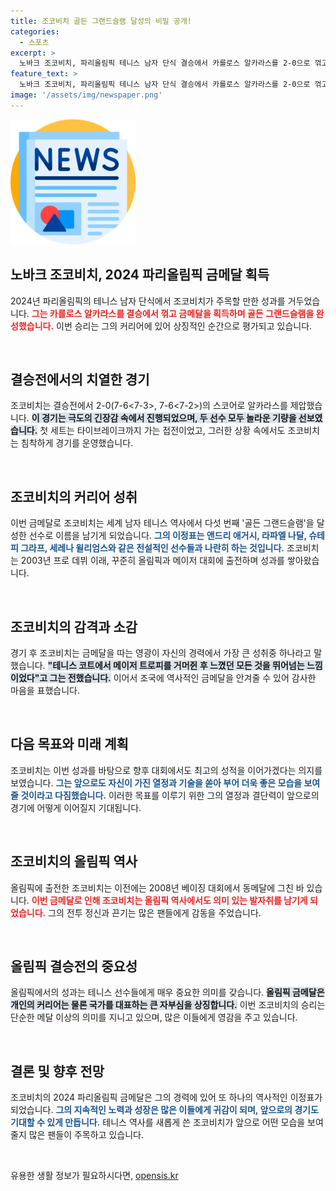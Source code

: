 ```yaml
---
title: 조코비치 골든 그랜드슬램 달성의 비밀 공개!
categories:
  - 스포츠
excerpt: >
  노바크 조코비치, 파리올림픽 테니스 남자 단식 결승에서 카를로스 알카라스를 2-0으로 꺾고 역사적인 골든 그랜드슬램을 완성! 동메달의 무게를 더하며 감격의 순간을 만끽했다.
feature_text: >
  노바크 조코비치, 파리올림픽 테니스 남자 단식 결승에서 카를로스 알카라스를 2-0으로 꺾고 역사적인 골든 그랜드슬램을 완성! 동메달의 무게를 더하며 감격의 순간을 만끽했다.
image: '/assets/img/newspaper.png'
---
```


<p><img src="/assets/img/newspaper.png" alt="kimp 속보" /></p>

<h2 data-ke-size="size26">노바크 조코비치, 2024 파리올림픽 금메달 획득</h2>

<p data-ke-size="size16">2024년 파리올림픽의 테니스 남자 단식에서 조코비치가 주목할 만한 성과를 거두었습니다. <b><span style="color: #ee2323;">그는 카를로스 알카라스를 결승에서 꺾고 금메달을 획득하며 골든 그랜드슬램을 완성했습니다.</span></b> 이번 승리는 그의 커리어에 있어 상징적인 순간으로 평가되고 있습니다.</p>

<p data-ke-size="size16">&nbsp;</p>

<h2 data-ke-size="size26">결승전에서의 치열한 경기</h2>

<p data-ke-size="size16">조코비치는 결승전에서 2-0(7-6<7-3>, 7-6<7-2>)의 스코어로 알카라스를 제압했습니다. <b><span style="background-color: #21538527;">이 경기는 극도의 긴장감 속에서 진행되었으며, 두 선수 모두 놀라운 기량을 선보였습니다.</span></b> 첫 세트는 타이브레이크까지 가는 접전이었고, 그러한 상황 속에서도 조코비치는 침착하게 경기를 운영했습니다.</p>

<p data-ke-size="size16">&nbsp;</p>

<h2 data-ke-size="size26">조코비치의 커리어 성취</h2>

<p data-ke-size="size16">이번 금메달로 조코비치는 세계 남자 테니스 역사에서 다섯 번째 '골든 그랜드슬램'을 달성한 선수로 이름을 남기게 되었습니다. <b><span style="color: #1a5490;">그의 이정표는 앤드리 애거시, 라파엘 나달, 슈테피 그라프, 세레나 윌리엄스와 같은 전설적인 선수들과 나란히 하는 것입니다.</span></b> 조코비치는 2003년 프로 데뷔 이래, 꾸준히 올림픽과 메이저 대회에 출전하며 성과를 쌓아왔습니다.</p>

<p data-ke-size="size16">&nbsp;</p>

<h2 data-ke-size="size26">조코비치의 감격과 소감</h2>

<p data-ke-size="size16">경기 후 조코비치는 금메달을 따는 영광이 자신의 경력에서 가장 큰 성취중 하나라고 말했습니다. <b><span style="background-color: #21538527;">"테니스 코트에서 메이저 트로피를 거머쥔 후 느꼈던 모든 것을 뛰어넘는 느낌이었다"고 그는 전했습니다.</span></b> 이어서 조국에 역사적인 금메달을 안겨줄 수 있어 감사한 마음을 표했습니다.</p>

<p data-ke-size="size16">&nbsp;</p>

<h2 data-ke-size="size26">다음 목표와 미래 계획</h2>

<p data-ke-size="size16">조코비치는 이번 성과를 바탕으로 향후 대회에서도 최고의 성적을 이어가겠다는 의지를 보였습니다. <b><span style="color: #1a5490;">그는 앞으로도 자신이 가진 열정과 기술을 쏟아 부어 더욱 좋은 모습을 보여줄 것이라고 다짐했습니다.</span></b> 이러한 목표를 이루기 위한 그의 열정과 결단력이 앞으로의 경기에 어떻게 이어질지 기대됩니다.</p>

<p data-ke-size="size16">&nbsp;</p>

<h2 data-ke-size="size26">조코비치의 올림픽 역사</h2>

<p data-ke-size="size16">올림픽에 출전한 조코비치는 이전에는 2008년 베이징 대회에서 동메달에 그친 바 있습니다. <b><span style="color: #ee2323;">이번 금메달로 인해 조코비치는 올림픽 역사에서도 의미 있는 발자취를 남기게 되었습니다.</span></b> 그의 전투 정신과 끈기는 많은 팬들에게 감동을 주었습니다.</p>

<p data-ke-size="size16">&nbsp;</p>

<h2 data-ke-size="size26">올림픽 결승전의 중요성</h2>

<p data-ke-size="size16">올림픽에서의 성과는 테니스 선수들에게 매우 중요한 의미를 갖습니다. <b><span style="background-color: #21538527;">올림픽 금메달은 개인의 커리어는 물론 국가를 대표하는 큰 자부심을 상징합니다.</span></b> 이번 조코비치의 승리는 단순한 메달 이상의 의미를 지니고 있으며, 많은 이들에게 영감을 주고 있습니다.</p>

<p data-ke-size="size16">&nbsp;</p>

<h2 data-ke-size="size26">결론 및 향후 전망</h2>

<p data-ke-size="size16">조코비치의 2024 파리올림픽 금메달은 그의 경력에 있어 또 하나의 역사적인 이정표가 되었습니다. <b><span style="color: #1a5490;">그의 지속적인 노력과 성장은 많은 이들에게 귀감이 되며, 앞으로의 경기도 기대할 수 있게 만듭니다.</span></b> 테니스 역사를 새롭게 쓴 조코비치가 앞으로 어떤 모습을 보여줄지 많은 팬들이 주목하고 있습니다.</p>

<p data-ke-size="size16">&nbsp;</p>
유용한 생활 정보가 필요하시다면, <a href="https://opensis.kr" rel="dofollow">opensis.kr</a>


